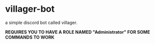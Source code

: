 # villager-bot
a simple discord bot called villager.

**REQUIRES YOU TO HAVE A ROLE NAMED "Administrator" FOR SOME COMMANDS TO WORK**
